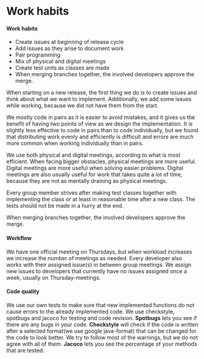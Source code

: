 # Work habits

<h4>Work habits</h4>
<p>

- Create issues at beginning of release cycle
- Add issues as they arise to document work
- Pair programming
- Mix of physical and digital meetings
- Create test units as classes are made
- When merging branches together, the involved developers approve the merge.

When starting on a new release, the first thing we do is to create issues and think about what we want to implement. Additionally, we add some issues while working, because we did not have them from the start. 

We mostly code in pairs as it is easier to avoid mistakes, and it gives us the benefit of having two points of view as we design the implementation. It is slightly less effective to code in pairs than to code individually, but we found that distributing work evenly and efficiently is difficult and errors are much more common when working individually than in pairs.

We use both physical and digital meetings, according to what is most efficient. When facing bigger obstacles, physical meetings are more useful. Digital meetings are more useful when solving easier problems. Digital meetings are also usually useful for work that takes quite a lot of time, because they are not as mentally draining as physical meetings.

Every group member strives after making test classes together with implementing the class or at least in reasonable time after a new class. The tests should not be made in a hurry at the end.

When merging branches together, the involved developers approve the merge. 
</p>


<h4>Workflow</h4>
<p> We have one official meeting on Thursdays, but when workload increases we increase the number of meetings as needed. Every developer also works with their assigned issue(s) in between group meetings. We assign new issues to developers that currently have no issues assigned once a week, usually on Thursday-meetings.
</p>


<h4>Code quality</h4>
<p> We use our own tests to make sure that new implemented functions do not cause errors to the already implemented code.
We use checkstyle, spotbugs and jacoco for testing and code revision. 
<strong>Spotbugs</strong> lets you see if there are any bugs in your code. 
<strong>Checkstyle</strong> will check if the code is written after a selected format(we use google java-format)  that can be changed for the code to look better. We try to follow most of the warnings, but we do not agree with all of them.
<strong>Jacoco</strong> lets you see the percentage of your methods that are tested.</p>


